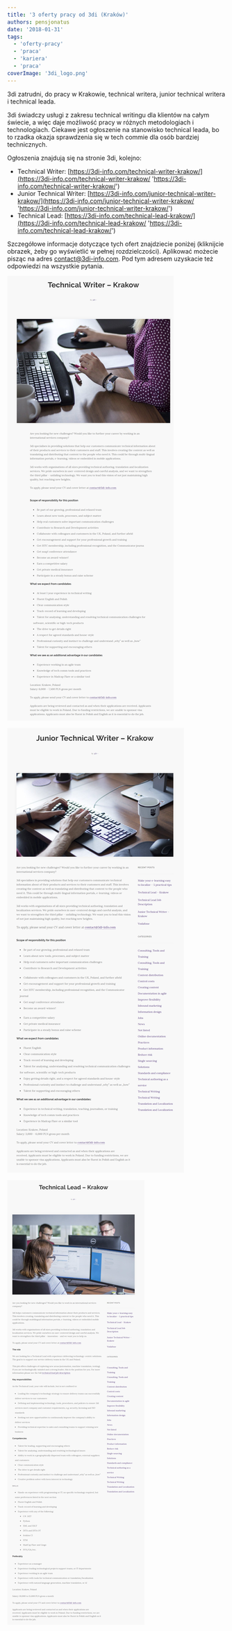 ```yaml
---
title: '3 oferty pracy od 3di (Kraków)'
authors: pensjonatus
date: '2018-01-31'
tags:
  - 'oferty-pracy'
  - 'praca'
  - 'kariera'
  - 'praca'
coverImage: '3di_logo.png'
---
```


3di zatrudni, do pracy w Krakowie, technical writera, junior technical writera i
technical leada.

<!--truncate-->

3di świadczy usługi z zakresu technical writingu dla klientów na całym świecie,
a więc daje możliwość pracy w różnych metodologiach i technologiach. Ciekawe
jest ogłoszenie na stanowisko technical leada, bo to rzadka okazja sprawdzenia
się w tech commie dla osób bardziej technicznych.

Ogłoszenia znajdują się na stronie 3di, kolejno:

- Technical
  Writer: [https://3di-info.com/technical-writer-krakow/](https://3di-info.com/technical-writer-krakow/ 'https://3di-info.com/technical-writer-krakow/')
- Junior Technical
  Writer: [https://3di-info.com/junior-technical-writer-krakow/](https://3di-info.com/junior-technical-writer-krakow/ 'https://3di-info.com/junior-technical-writer-krakow/')
- Technical
  Lead: [https://3di-info.com/technical-lead-krakow/](https://3di-info.com/technical-lead-krakow/ 'https://3di-info.com/technical-lead-krakow/')

Szczegółowe informacje dotyczące tych ofert znajdziecie poniżej (kliknijcie
obrazek, żeby go wyświetlić w pełnej rozdzielczości). Aplikować możecie pisząc
na adres [contact@3di-info.com](mailto:contact@3di-info.com). Pod tym adresem
uzyskacie też odpowiedzi na wszystkie pytania.

![](images/writer.png)

![](images/junior.png)

![](images/technical-lead.png)
